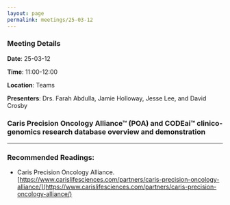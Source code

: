 ```yaml
---
layout: page
permalink: meetings/25-03-12
---
```


### Meeting Details

**Date**: 25-03-12

**Time**: 11:00-12:00 

**Location**: Teams 

**Presenters**: Drs. Farah Abdulla, Jamie Holloway, Jesse Lee, and David Crosby

###  Caris Precision Oncology Alliance™ (POA) and CODEai™ clinico-genomics research database overview and demonstration

---

### Recommended Readings:

- Caris Precision Oncology Alliance.  [https://www.carislifesciences.com/partners/caris-precision-oncology-alliance/](https://www.carislifesciences.com/partners/caris-precision-oncology-alliance/)


<br><br>

